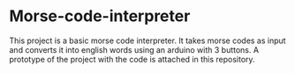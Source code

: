 # Morse-code-interpreter

This project is a basic morse code interpreter. It takes morse codes as input and converts it into english words using an arduino with 3 buttons. A prototype of the project with the code is attached in this repository.
